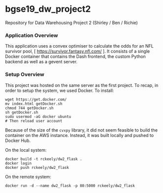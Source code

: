 # bgse19_dw_project2
Repository for Data Warehousing Project 2 (Shirley / Ben / Richie)

### Application Overview
This application uses a convex optimiser to calculate the odds for an NFL survivor pool, [ https://survivor.fantasy.nfl.com/ ]. It consists of a single Docker container that contains the Dash frontend, the custom Python backend as well as a gevent server.

### Setup Overview
This project was hosted on the same server as the first project. To recap, in order to setup the system, we used Docker. To install:

``` shell
wget https://get.docker.com/
mv index.html getDocker.sh
chmod 744 getDocker.sh
sh getDocker.sh
sudo usermod -aG docker ubuntu
# Then reload user account
```

Because of the size of the `cvxpy` library, it did not seem feasible to build the container on the AWS instance. Instead, it was built locally and pushed to Docker Hub.

On the local system:
``` shell
docker build -t rckeely/dw2_flask .
docker login
docker push rckeely/dw2_flask
```

On the remote system:
``` shell
docker run -d --name dw2_flask -p 80:5000 rckeely/dw2_flask
```
